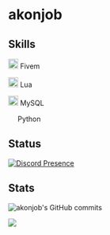 <h1>akonjob</h1>





## Skills

<img width="20" src="https://img.icons8.com/color/512/fivem.png" /> Fivem

<img width="20" src="https://upload.wikimedia.org/wikipedia/commons/c/cf/Lua-Logo.svg" /> Lua

<img width="20" src="https://ucarecdn.com/0295176b-b17a-4106-b3b0-5bf2b14365e6/" /> MySQL


<img width="15" src="https://external-content.duckduckgo.com/iu/?u=https%3A%2F%2Flogos-download.com%2Fwp-content%2Fuploads%2F2016%2F10%2FPython_logo_icon.png&f=1&nofb=1" /> Python







## Status
[![Discord Presence](https://lanyard-profile-readme.vercel.app/api/554303810709880842?theme=dark&bg=&animated=true&idleMessage=@BW-Studios%20&borderRadius=15px&hideDiscrim=false)](https://discord.com/users/554303810709880842)




## Stats


![akonjob's GitHub commits](https://github-readme-streak-stats.herokuapp.com/?user=akonjob&theme=transparent&hide_border=true)


![](https://komarev.com/ghpvc/?username=akonjob&color=blue)


